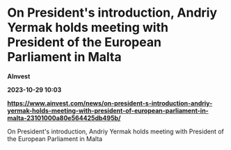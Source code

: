 # On President's introduction, Andriy Yermak holds meeting with President of the European Parliament in Malta
**AInvest**

**2023-10-29 10:03**

**https://www.ainvest.com/news/on-president-s-introduction-andriy-yermak-holds-meeting-with-president-of-european-parliament-in-malta-23101000a80e564425db495b/**

On President's introduction, Andriy Yermak holds meeting with President of the European Parliament in Malta